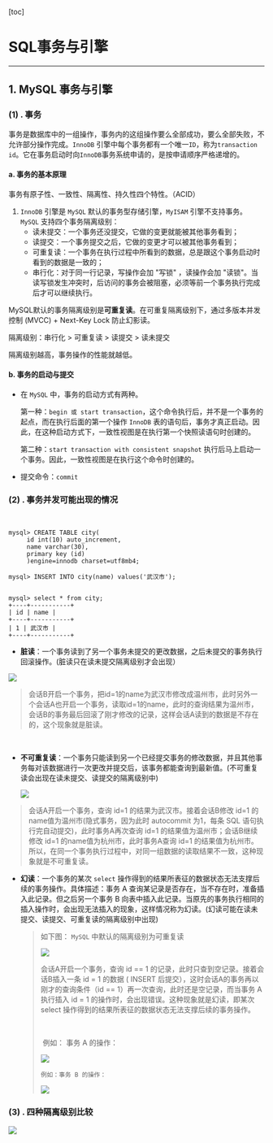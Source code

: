 

[toc]

# SQL事务与引擎

----------------------------

## 1.  MySQL 事务与引擎

### (1) . 事务

事务是数据库中的一组操作，事务内的这组操作要么全部成功，要么全部失败，不允许部分操作完成。`InnoDB` 引擎中每个事务都有一个唯一`ID`，称为`transaction id`。它在事务启动时向`InnoDB`事务系统申请的，是按申请顺序严格递增的。

#### a. 事务的基本原理

事务有原子性、一致性、隔离性、持久性四个特性。（ACID）

1. `InnoDB` 引擎是 `MySQL` 默认的事务型存储引擎，`MyISAM` 引擎不支持事务。`MySQL` 支持四个事务隔离级别：
    -   读未提交：一个事务还没提交，它做的变更就能被其他事务看到；
    -   读提交：一个事务提交之后，它做的变更才可以被其他事务看到；
    -   可重复读：一个事务在执行过程中所看到的数据，总是跟这个事务启动时看到的数据是一致的；
    -   串行化：对于同一行记录，写操作会加 "写锁" ，读操作会加 "读锁"。当读写锁发生冲突时，后访问的事务会被阻塞，必须等前一个事务执行完成后才可以继续执行。

MySQL默认的事务隔离级别是**可重复读**。在可重复隔离级别下，通过多版本并发控制 (MVCC) + Next-Key Lock 防止幻影读。

隔离级别：串行化 > 可重复读 > 读提交 > 读未提交 

隔离级别越高，事务操作的性能就越低。

#### b. 事务的启动与提交

-   在 `MySQL` 中，事务的启动方式有两种。

    第一种：`begin 或 start transaction`，这个命令执行后，并不是一个事务的起点，而在执行后面的第一个操作 `InnoDB` 表的语句后，事务才真正启动。因此，在这种启动方式下，一致性视图是在执行第一个快照读语句时创建的。

    第二种：`start transaction with consistent snapshot` 执行后马上启动一个事务。因此，一致性视图是在执行这个命令时创建的。

-   提交命令：`commit`



### (2) . 事务并发可能出现的情况

​	

```mysql
mysql> CREATE TABLE city(
     id int(10) auto_increment,
     name varchar(30),
     primary key (id)
     )engine=innodb charset=utf8mb4;

mysql> INSERT INTO city(name) values('武汉市');


mysql> select * from city;
+----+-----------+
| id | name |
+----+-----------+
| 1 | 武汉市 |
+----+-----------+
```



-   **脏读**：一个事务读到了另一个事务未提交的更改数据，之后未提交的事务执行回滚操作。(脏读只在读未提交隔离级别才会出现）



![](pictures\dirty_read.png)

>   会话B开启一个事务，把id=1的name为武汉市修改成温州市，此时另外一个会话A也开启一个事务，读取id=1的name，此时的查询结果为温州市，会话B的事务最后回滚了刚才修改的记录，这样会话A读到的数据是不存在的，这个现象就是脏读。

​	

-   **不可重复读**：一个事务只能读到另一个已经提交事务的修改数据，并且其他事务每对该数据进行一次更改并提交后，该事务都能查询到最新值。(不可重复读会出现在读未提交、读提交的隔离级别中)

    ![](.\pictures\N_read.png)

>   会话A开启一个事务，查询 id=1 的结果为武汉市。接着会话B修改 id=1 的name值为温州市(隐式事务，因为此时 autocommit 为1，每条 SQL 语句执行完自动提交)，此时事务A再次查询 id=1 的结果值为温州市；会话B继续修改 id=1 的name值为杭州市，此时事务A查询 id=1 的结果值为杭州市。所以，在同一个事务执行过程中，对同一组数据的读取结果不一致，这种现象就是不可重复读。



-   **幻读**：一个事务的某次 `select` 操作得到的结果所表征的数据状态无法支撑后续的事务操作。具体描述：事务 A 查询某记录是否存在，当不存在时，准备插入此记录。但之后另一个事务 B 向表中插入此记录。当原先的事务执行相同的插入操作时，会出现无法插入的现象，这样情况称为幻读。(幻读可能在读未提交、读提交、可重复读的隔离级别中出现)

    >   如下图： `MySQL` 中默认的隔离级别为可重复读
    >
    >   ![](pictures\pha_1.png)
    >
    >   会话A开启一个事务，查询 id == 1 的记录，此时只查到空记录。接着会话B插入一条 id = 1 的数据 ( INSERT 后提交），这时会话A的事务再以刚才的查询条件（id == 1）再一次查询，此时还是空记录，而当事务 A 执行插入 id = 1 的操作时，会出现错误。这种现象就是幻读，即某次 select 操作得到的结果所表征的数据状态无法支撑后续的事务操作。
    >
    >   ​	
    >
    >   ​	例如： 事务 A 的操作：
    >
    >   ![](.\pictures\pha_2.png)
    >
    >   
    >
    >     例如：事务 B 的操作：
    >
    >   ![](.\pictures\pha_3.png)
    >
    >   
    >
    >   
    >
    >   



### (3) . 四种隔离级别比较

![](pictures\four_isolate.png)

